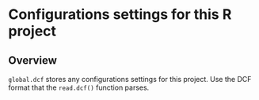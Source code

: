 # Configurations settings for this R project

## Overview
`global.dcf` stores any configurations settings for this project. Use the DCF format that the `read.dcf()` function parses.




